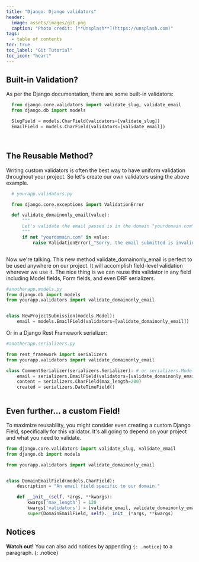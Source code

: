 ```yaml
---
title: "Django: Django validators"
header:
  image: assets/images/git.png
  caption: "Photo credit: [**Unsplash**](https://unsplash.com)"
tags:
  - table of contents
toc: true
toc_label: "Git Tutorial"
toc_icon: "heart"
---
```

## Built-in Validation?
As per the Django documentation, there are some built-in validators:
```python
  from django.core.validators import validate_slug, validate_email
  from django.db import models

  SlugField = models.CharField(validators=[validate_slug])
  EmailField = models.CharField(validators=[validate_email])

  
```
## The Reusable Method?
Writing custom validators is often the best way to have uniform validation throughout your project. So let's create our own validators using the above example.
```python
  # yourapp.validators.py

  from django.core.exceptions import ValidationError

  def validate_domainonly_email(value):
      """
      Let's validate the email passed is in the domain "yourdomain.com"
      """
      if not "yourdomain.com" in value:
          raise ValidationError(_"Sorry, the email submitted is invalid. All emails have to be registered on this domain only.", status='invalid')



```
Now we're talking. This new method validate_domainonly_email is perfect to be used anywhere on our project. It will accomplish field-level validation wherever we use it.
The nice thing is we can reuse this validator in any field including Model fields, Form fields, and even DRF serializers.

```python
#anotherapp.models.py 
from django.db import models
from yourapp.validators import validate_domainonly_email


class NewProjectSubmission(models.Model):
    email = models.EmailField(validators=[validate_domainonly_email])


```
Or in a Django Rest Framework serializer:

```python
#anotherapp.serializers.py 

from rest_framework import serializers
from yourapp.validators import validate_domainonly_email

class CommentSerializer(serializers.Serializer): # or serializers.ModelSerializer
    email = serializers.EmailField(validators=[validate_domainonly_email])
    content = serializers.CharField(max_length=200)
    created = serializers.DateTimeField()



```

## Even further... a custom Field!
To maximize reusability, you might consider even creating a custom Django Field, specifically for this validator. It's all going to depend on your project and what you need to validate.

```python
from django.core.validators import validate_slug, validate_email
from django.db import models

from yourapp.validators import validate_domainonly_email


class DomainEmailField(models.CharField):
    description = "An email field specific to our domain."

    def __init__(self, *args, **kwargs):
        kwargs['max_length'] = 120
        kwargs['validators'] = [validate_email, validate_domainonly_email]
        super(DomainEmailField, self).__init__(*args, **kwargs)
```
## Notices

**Watch out!** You can also add notices by appending `{: .notice}` to a paragraph.
{: .notice}